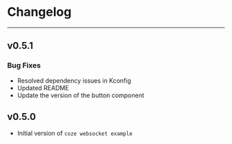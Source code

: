 # Changelog

---

## v0.5.1

### Bug Fixes

- Resolved dependency issues in Kconfig
- Updated README
- Update the version of the button component

## v0.5.0

- Initial version of `coze websocket example`